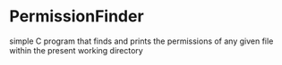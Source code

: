 # PermissionFinder
simple C program that finds and prints the permissions of any given file within the present working directory
